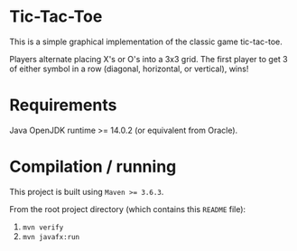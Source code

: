 # Tic-Tac-Toe

This is a simple graphical implementation of the classic game tic-tac-toe.

Players alternate placing X's or O's into a 3x3 grid.
The first player to get 3 of either symbol in a row (diagonal,
horizontal, or vertical), wins!

# Requirements

Java OpenJDK runtime >= 14.0.2 (or equivalent from Oracle).

# Compilation / running

This project is built using `Maven >= 3.6.3`.

From the root project directory (which contains this `README` file):
1. `mvn verify`
2. `mvn javafx:run`
